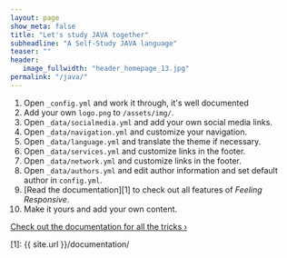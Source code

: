 ```yaml
---
layout: page
show_meta: false
title: "Let's study JAVA together"
subheadline: "A Self-Study JAVA language"
teaser: ""
header:
   image_fullwidth: "header_homepage_13.jpg"
permalink: "/java/"
---
```

1. Open `_config.yml` and work it through, it's well documented
1. Add your own `logo.png` to `/assets/img/`.
1. Open `_data/socialmedia.yml` and add your own social media links.
1. Open `_data/navigation.yml` and customize your navigation.
1. Open `_data/language.yml` and translate the theme if necessary.
1. Open `_data/services.yml` and customize links in the footer.
1. Open `_data/network.yml` and customize links in the footer.
1. Open `_data/authors.yml` and edit author information and set default author in `config.yml`.
1. [Read the documentation][1] to check out all features of *Feeling Responsive*.
1. Make it yours and add your own content.

<a class="radius button small" href="{{ site.url }}/documentation/">Check out the documentation for all the tricks ›</a>


 [1]: {{ site.url }}/documentation/
